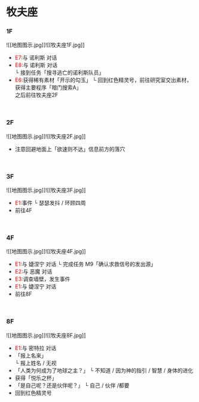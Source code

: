 # 牧夫座  <br>
### 1F<br>

![[地图图示.jpg]]![[牧夫座1F.jpg]]  <br>
- <font color = "red">E7</font>:与 诺利斯 对话
- <font color = "red">E8</font>:与 诺利斯 对话  
  └ 接到任务「搜寻逃亡的诺利斯队员」  
- <font color = "red">E6</font>:获得稀有素材「开示的勾玉」
  └ 回到红色精灵号，前往研究室交出素材，获得主要程序「暗门搜索A」  
  之后前往牧夫座2F  

<br>

### 2F<br>
![[地图图示.jpg]]![[牧夫座2F.jpg]]  <br>
- 注意回避地面上「欲速则不达」信息前方的落穴

<br>

### 3F<br>
![[地图图示.jpg]]![[牧夫座3F.jpg]]  <br>
- <font color = "red">E1</font>:事件
  └ 瑟瑟发抖 / 环顾四周
- 前往4F

<br>

### 4F<br>
![[地图图示.jpg]]![[牧夫座4F.jpg]]   <br>

- <font color = "red">E1</font>:与 婕涅宁 对话
  └ 完成任务 M9「确认求救信号的发出源」
- <font color = "red">E2</font>:与 恶魔 对话
- <font color = "red">E3</font>:调查墙壁，发生事件
- <font color = "red">E1</font>:与 婕涅宁 对话
- 前往8F

<br>

### 8F<br>
![[地图图示.jpg]]![[牧夫座8F.jpg]]<br>
- <font color = "red">E1</font>:与 密特拉 对话
- 「报上名来」  
  └ 报上姓名 / 无视
- 「人类为何成为了地球之主？」
  └ 不知道 / 因为神的指引 / 智慧 / 身体的进化  
-  获得「悦乐之杯」
- 「是自己呢？还是伙伴呢？」
  └ 自己 / 伙伴 /都要  
- 回到红色精灵号